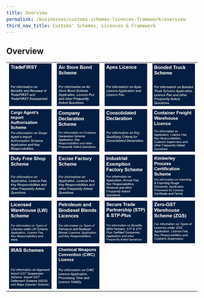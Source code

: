 ```yaml
---
title: Overview 
permalink: /businesses/customs-schemes-licences-framework/overview
third_nav_title: Customs' Schemes, Licences & Framework
---
```


## Overview

|  |  |  |  |
|--|--|--|--|
| [![](/images/cs1.jpg)](/businesses/customs-schemes-licences-framework/trade-first) | [![](/images/cs2.jpg)](/businesses/customs-schemes-licences-framework/air-store-bond-scheme) | [![](/images/cs3.jpg)](/businesses/customs-schemes-licences-framework/apex-licence) | [![](/images/cs4.jpg)](/businesses/customs-schemes-licences-framework/bonded-truck-scheme) |
| [![](/images/cs5.jpg)](/businesses/customs-schemes-licences-framework/cargo-agents-import-authorisation-caia-scheme)  | [![](/images/cs6.jpg)](/businesses/customs-schemes-licences-framework/company-declaration-scheme)  | [![](/images/cs7.jpg)](/businesses/customs-schemes-licences-framework/consolidated-declaration)  | [![](/images/cs8.jpg)](/businesses/customs-schemes-licences-framework/container-freight-warehouse) |
| [![](/images/cs9.jpg)](/businesses/customs-schemes-licences-framework/duty-free-shop-scheme) | [![](/images/cs10.jpg)](/businesses/customs-schemes-licences-framework/excise-factory-scheme)   | [![](/images/cs11.jpg)](/businesses/customs-schemes-licences-framework/industrial-exemption-factory-scheme) | [![](/images/cs12.jpg)](/businesses/customs-schemes-licences-framework/kimberley-process-certification-scheme)  |
| [![](/images/cs13.jpg)](/businesses/customs-schemes-licences-framework/licensed-warehouse-scheme)  | [![](/images/cs14.jpg)](/businesses/customs-schemes-licences-framework/petroleum-licences)  | [![](/images/cs15.jpg)](/businesses/customs-schemes-licences-framework/secure-trade-partnership-stp)  | [![](/images/cs16.jpg)](/businesses/customs-schemes-licences-framework/zero-gst-warehouse-scheme) |
| [![](/images/cs17.jpg)](/businesses/customes-schemes-licences-framework/iras-scheme)  | [![](/images/cs18.jpg)](https://singapore-customs-staging.netlify.app/businesses/chemical-weapons-convention/introduction)  |  |  |

